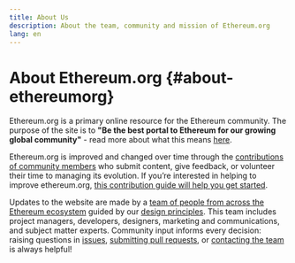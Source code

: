 ```yaml
---
title: About Us
description: About the team, community and mission of Ethereum.org
lang: en
---
```


<!-- TODO -->

# About Ethereum.org {#about-ethereumorg}

Ethereum.org is a primary online resource for the Ethereum community. The purpose of the site is to **"Be the best portal to Ethereum for our growing global community"** - read more about what this means [here](https://github.com/ethereum/ethereum-org-website/blob/dev/purpose.md).

Ethereum.org is improved and changed over time through the [contributions of community members](https://github.com/ethereum/ethereum-org-website#contributors) who submit content, give feedback, or volunteer their time to managing its evolution. If you’re interested in helping to improve ethereum.org, [this contribution guide will help you get started](https://github.com/ethereum/ethereum-org-website).

Updates to the website are made by a [team of people from across the Ethereum ecosystem](https://github.com/ethereum/ethereum-org-website#contributors) guided by our [design principles](https://github.com/ethereum/ethereum-org-website/blob/dev/design-principles.md). This team includes project managers, developers, designers, marketing and communications, and subject matter experts. Community input informs every decision: raising questions in [issues](https://github.com/ethereum/ethereum-org-website/issues), [submitting pull requests](https://github.com/ethereum/ethereum-org-website/pulls), or [contacting the team](https://twitter.com/ethdotorg) is always helpful!
